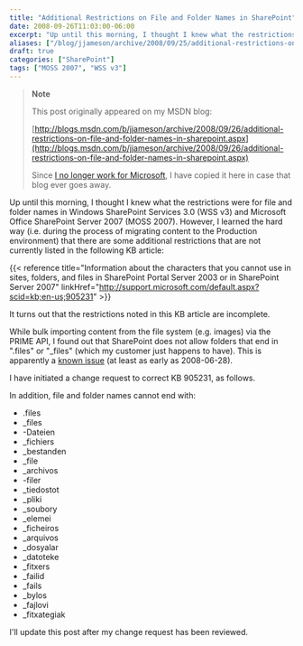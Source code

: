 ```yaml
---
title: "Additional Restrictions on File and Folder Names in SharePoint"
date: 2008-09-26T11:03:00-06:00
excerpt: "Up until this morning, I thought I knew what the restrictions were for file and folder names in Windows SharePoint Services 3.0 (WSS v3) and Microsoft Office SharePoint Server 2007 (MOSS 2007). However, I learned the hard way (i.e. during the process..."
aliases: ["/blog/jjameson/archive/2008/09/25/additional-restrictions-on-file-and-folder-names-in-sharepoint.aspx", "/blog/jjameson/archive/2008/09/26/additional-restrictions-on-file-and-folder-names-in-sharepoint.aspx"]
draft: true
categories: ["SharePoint"]
tags: ["MOSS 2007", "WSS v3"]
---
```


> **Note**
>
> This post originally appeared on my MSDN blog:
>
> [http://blogs.msdn.com/b/jjameson/archive/2008/09/26/additional-restrictions-on-file-and-folder-names-in-sharepoint.aspx](http://blogs.msdn.com/b/jjameson/archive/2008/09/26/additional-restrictions-on-file-and-folder-names-in-sharepoint.aspx)
>
> Since
> [I no longer work for Microsoft](/blog/jjameson/2011/09/02/last-day-with-microsoft), I have copied it here in case that
> blog ever goes away.

Up until this morning, I thought I knew what the restrictions were for file
and folder names in Windows SharePoint Services 3.0 (WSS v3) and Microsoft Office
SharePoint Server 2007 (MOSS 2007). However, I learned the hard way (i.e. during
the process of migrating content to the Production environment) that there are
some additional restrictions that are not currently listed in the following
KB article:

{{< reference title="Information about the characters that you cannot use in sites, folders, and files in SharePoint Portal Server 2003 or in SharePoint Server 2007" linkHref="http://support.microsoft.com/default.aspx?scid=kb;en-us;905231" >}}

It turns out that the restrictions noted in this KB article are incomplete.

While bulk importing content from the file system (e.g. images) via the PRIME
API, I found out that SharePoint does not allow folders that end in ".files"
or "\_files" (which my customer just happens to have). This is apparently a
[known issue](http://technet.microsoft.com/en-us/library/cc261812.aspx)
(at least as early as 2008-06-28).

I have initiated a change request to correct KB 905231, as follows.

In addition, file and folder names cannot end with:

- .files
- \_files
- -Dateien
- \_fichiers
- \_bestanden
- \_file
- \_archivos
- -filer
- \_tiedostot
- \_pliki
- \_soubory
- \_elemei
- \_ficheiros
- \_arquivos
- \_dosyalar
- \_datoteke
- \_fitxers
- \_failid
- \_fails
- \_bylos
- \_fajlovi
- \_fitxategiak

I'll update this post after my change request has been reviewed.


